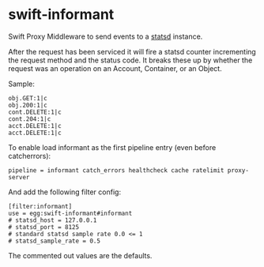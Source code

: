 # swift-informant

Swift Proxy Middleware to send events to a [statsd](http://github.com/etsy/statsd/ "statsd") instance.

After the request has been serviced it will fire a statsd counter incrementing the request method and the status code.  It breaks these up by whether the request was an operation on an Account, Container, or an Object.

Sample:

    obj.GET:1|c
    obj.200:1|c
    cont.DELETE:1|c
    cont.204:1|c
    acct.DELETE:1|c
    acct.DELETE:1|c

To enable load informant as the first pipeline entry (even before catcherrors):

    pipeline = informant catch_errors healthcheck cache ratelimit proxy-server

And add the following filter config:

    [filter:informant]
    use = egg:swift-informant#informant
    # statsd_host = 127.0.0.1
    # statsd_port = 8125
    # standard statsd sample rate 0.0 <= 1
    # statsd_sample_rate = 0.5

The commented out values are the defaults.
